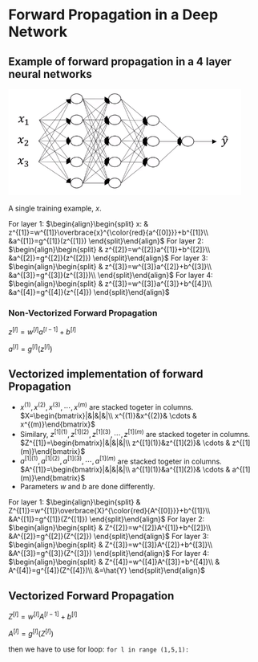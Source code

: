 # Forward Propagation in a Deep Network

## Example of forward propagation in a 4 layer neural networks
![](images/020-forward-propagation-in-a-deep-network-1ace7177.png)

A single training example, $x$.

For layer 1:
$\begin{align}\begin{split}
x: & z^{[1]}=w^{[1]}\overbrace{x}^{\color{red}{a^{[0]}}}+b^{[1]}\\
&a^{[1]}=g^{[1]}(z^{[1]})
 \end{split}\end{align}$
For layer 2:
$\begin{align}\begin{split}
& z^{[2]}=w^{[2]}a^{[1]}+b^{[2]}\\
&a^{[2]}=g^{[2]}(z^{[2]})
\end{split}\end{align}$
For layer 3:
$\begin{align}\begin{split}
& z^{[3]}=w^{[3]}a^{[2]}+b^{[3]}\\
&a^{[3]}=g^{[3]}(z^{[3]})\\
\end{split}\end{align}$
For layer 4:
$\begin{align}\begin{split}
& z^{[3]}=w^{[3]}a^{[3]}+b^{[4]}\\
&a^{[4]}=g^{[4]}(z^{[4]})
\end{split}\end{align}$

### Non-Vectorized Forward Propagation

$z^{[l]}=w^{[l]}a^{[l-1]}+b^{[l]}$

$a^{[l]}=g^{[l]}(z^{[l]})$

## Vectorized implementation of forward Propagation
* $x^{(1)},x^{(2)}, x^{(3)} , \cdots, x^{(m)}$ are stacked togeter in columns.
$X=\begin{bmatrix}|&|&|&|\\
x^{(1)}&x^{(2)}& \cdots & x^{(m)}\end{bmatrix}$
* Similary, $z^{[1](1)},z^{[1](2)}, z^{[1](3)} , \cdots, z^{[1](m)}$ are stacked togeter in columns.
$Z^{[1]}=\begin{bmatrix}|&|&|&|\\
z^{[1](1)}&z^{[1](2)}& \cdots & z^{[1](m)}\end{bmatrix}$
* $a^{[1](1)},a^{[1](2)}, a^{[1](3)} , \cdots, a^{[1](m)}$ are stacked togeter in columns.
$A^{[1]}=\begin{bmatrix}|&|&|&|\\
a^{[1](1)}&a^{[1](2)}& \cdots & a^{[1](m)}\end{bmatrix}$
* Parameters $w$ and $b$ are done differently.

For layer 1:
$\begin{align}\begin{split}
& Z^{[1]}=w^{[1]}\overbrace{X}^{\color{red}{A^{[0]}}}+b^{[1]}\\
&A^{[1]}=g^{[1]}(Z^{[1]})
 \end{split}\end{align}$
 For layer 2:
 $\begin{align}\begin{split}
 & Z^{[2]}=w^{[2]}A^{[1]}+b^{[2]}\\
 &A^{[2]}=g^{[2]}(Z^{[2]})
  \end{split}\end{align}$
 For layer 3:
 $\begin{align}\begin{split}
 & Z^{[3]}=w^{[3]}A^{[2]}+b^{[3]}\\
 &A^{[3]}=g^{[3]}(Z^{[3]})
  \end{split}\end{align}$
 For layer 4:
 $\begin{align}\begin{split}
 & Z^{[4]}=w^{[4]}A^{[3]}+b^{[4]}\\
 & A^{[4]}=g^{[4]}(Z^{[4]})\\
 &=\hat{Y}
  \end{split}\end{align}$

  ## Vectorized Forward Propagation

  $Z^{[l]}=w^{[l]}A^{[l-1]}+b^{[l]}$

  $A^{[l]}=g^{[l]}(Z^{[l]})$

  then we have to use for loop: `for l in range (1,5,1):`
